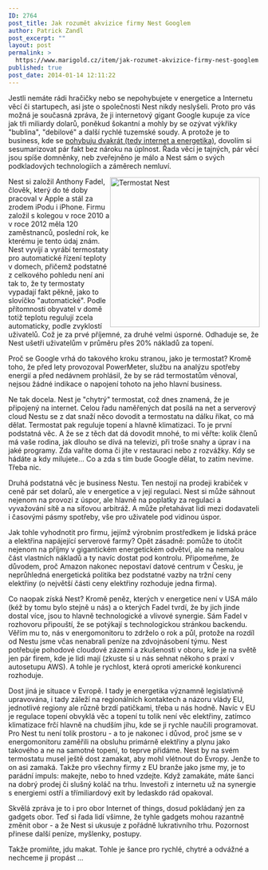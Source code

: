 ```yaml
---
ID: 2764
post_title: Jak rozumět akvizice firmy Nest Googlem
author: Patrick Zandl
post_excerpt: ""
layout: post
permalink: >
  https://www.marigold.cz/item/jak-rozumet-akvizice-firmy-nest-googlem
published: true
post_date: 2014-01-14 12:11:22
---
```

<p>Jestli nemáte rádi hračičky nebo se nepohybujete v energetice a Internetu věcí či startupech, asi jste o společnosti Nest nikdy neslyšeli. Proto pro vás možná je současná zpráva, že ji internetový gigant Google kupuje za více jak tři miliardy dolarů, poněkud šokantní a mohly by se ozývat výkřiky "bublina", "debilové" a další rychlé tuzemské soudy. A protože je to business, kde se <a title="" href="http://www.energomonitor.cz" target="_self">pohybuju dvakrát (tedy internet a energetika)</a>, dovolím si sesumarizovat pár fakt bez nároku na úplnost. Řada věcí je tajných, pár věcí jsou spíše domněnky, neb zveřejněno je málo a Nest sám o svých podkladových technologiích a záměrech nemluví.</p>
<p><img style="float: right;" title="nest-termostat.jpg" src="http://www.marigold.cz/wp-content/uploads/nest-termostat.jpg" alt="Termostat Nest" width="300" height="300" border="0" /></p>
<p>Nest si založil Anthony Fadel, člověk, který do té doby pracoval v Apple a stál za zrodem iPodu i iPhone. Firmu založil s kolegou v roce 2010 a v roce 2012 měla 120 zaměstnanců, poslední rok, ke kterému je tento údaj znám. Nest vyvíjí a vyrábí termostaty pro automatické řízení teploty v domech, přičemž podstatné z celkového pohledu není ani tak to, že ty termostaty vypadají fakt pěkně, jako to slovíčko "automatické". Podle přítomnosti obyvatel v domě totiž teplotu regulují zcela automaticky, podle zvyklostí uživatelů. Což je za prvé příjemné, za druhé velmi úsporné. Odhaduje se, že Nest ušetři uživatelům v průměru přes 20% nákladů za topení.</p>
<p>Proč se Google vrhá do takového kroku stranou, jako je termostat? Kromě toho, že před lety provozoval PowerMeter, službu na analýzu spotřeby energií a před nedávnem prohlásil, že by se rád termostatům věnoval, nejsou žádné indikace o napojení tohoto na jeho hlavní business.</p>
<p>Ne tak docela. Nest je "chytrý" termostat, což dnes znamená, že je připojený na internet. Celou řadu naměřených dat posílá na net a serverový cloud Nestu se z dat snaží něco dovodit a termostatu na dálku říkat, co má dělat. Termostat pak reguluje topení a hlavně klimatizaci. To je první podstatná věc. A že se z těch dat dá dovodit mnohé, to mi věřte: kolik členů má vaše rodina, jak dlouho se dívá na televizi, při troše snahy a úprav i na jaké programy. Zda vaříte doma či jíte v restauraci nebo z rozvážky. Kdy se hádáte a kdy milujete... Co a zda s tím bude Google dělat, to zatím nevíme. Třeba nic.</p>
<p>Druhá podstatná věc je business Nestu. Ten nestojí na prodeji krabiček v ceně pár set dolarů, ale v energetice a v její regulaci. Nest si může sáhnout nejenom na provozi z úspor, ale hlavně na poplatky za regulaci a vyvažování sítě a na síťovou arbitráž. A může přetahávat lidi mezi dodavateli i časovými pásmy spotřeby, vše pro uživatele pod vidinou úspor.</p>
<p>Jak tohle vyhodnotit pro firmu, jejímž výrobním prostředkem je lidská práce a elektřina napájející serverové farmy? Opět zásadně: pomůže to útočit nejenom na příjmy v gigantickém energetickém odvětví, ale na nemalou část vlastních nákladů a ty navíc dostat pod kontrolu. Připomeňme, že důvodem, proč Amazon nakonec nepostaví datové centrum v Česku, je neprůhledná energetická politika bez podstatné vazby na tržní ceny elektřiny (o největší části ceny elektřiny rozhoduje jedna firma).</p>
<p>Co naopak získá Nest? Kromě peněz, kterých v energetice není v USA málo (kéž by tomu bylo stejně u nás) a o kterých Fadel tvrdí, že by jich jinde dostal více, jsou to hlavně technologické a vlivové synergie. Sám Fadel v rozhovoru připouští, že se potýkají s technologickou stránkou backendu. Věřím mu to, nás v energomonitoru to zdrželo o rok a půl, protože na rozdíl od Nestu jsme včas nenabrali peníze na zdvojnásobení týmu. Nest potřebuje pohodové cloudové zázemí a zkušenosti v oboru, kde je na světě jen pár firem, kde je lidi mají (zkuste si u nás sehnat někoho s praxí v autosetupu AWS). A tohle je rychlost, která oproti americké konkurenci rozhoduje.</p>
<p>Dost jiná je situace v Evropě. I tady je energetika významně legislativně upravována, i tady záleží na regionálních kontaktech a názoru vlády EU, jednotlivé regiony ale různě brzdí patičkami, třeba u nás hodně. Navíc v EU je regulace topení obvyklá věc a topení tu tolik není věc elektřiny, zatímco klimatizace frčí hlavně na chudším jihu, kde se ji rychle naučili programovat. Pro Nest tu není tolik prostoru - a to je nakonec i důvod, proč jsme se v energomonitoru zaměřili na obsluhu primárně elektřiny a plynu jako takového a ne na samotné topení, to teprve přidáme. Nest by na svém termostatu musel ještě dost zamakat, aby mohl vlétnout do Evropy. Jenže to on asi zamaká. Takže pro všechny firmy z EU branže jako jsme my, je to parádní impuls: makejte, nebo to hned vzdejte. Když zamakáte, máte šanci na dobrý prodej či slušný koláč na trhu. Investoři z internetu už na synergie s energiemi ostří a třímiliardový exit by ledaskdo rád opakoval.</p>
<p>Skvělá zpráva je to i pro obor Internet of things, dosud pokládaný jen za gadgets obor. Teď si řada lidí všimne, že tyhle gadgets mohou razantně změnit obor - a že Nest si ukusuje z pořádně lukrativního trhu. Pozornost přinese další peníze, myšlenky, postupy.</p>
<p>Takže promiňte, jdu makat. Tohle je šance pro rychlé, chytré a odvážné a nechceme ji propást ...</p>
<p> </p>